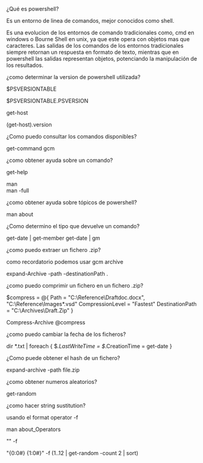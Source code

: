 ¿Qué es powershell?

Es un entorno de linea de comandos, mejor conocidos como shell. 

Es una evolucion de los entornos de comando tradicionales como, cmd en windows o Bourne Shell en unix, ya que este opera con objetos mas que caracteres. Las salidas de los comandos de los entornos tradicionales siempre retornan un respuesta en formato de texto, mientras que en powershell las salidas representan objetos, potenciando la manipulación de los resultados.

¿como determinar la version de powershell utilizada?

$PSVERSIONTABLE

$PSVERSIONTABLE.PSVERSION

get-host

(get-host).version

¿Como puedo consultar los comandos disponibles? 

get-command gcm

¿como obtener ayuda sobre un comando?

get-help <cmd>
  
man <cmd>  
man -full <cmd>
  
¿como obtener ayuda sobre tópicos de powershell?

man about
  
¿Como determino el tipo que devuelve un comando?

get-date | get-member
get-date | gm

¿como puedo extraer un fichero .zip?

como recordatorio podemos usar gcm archive

expand-Archive -path -destinationPath .

¿como puedo comprimir un fichero en un fichero .zip?

$compress = @{ Path = "C:\Reference\Draftdoc.docx", "C:\Reference\Images*.vsd" 
               CompressionLevel = "Fastest" 
               DestinationPath = "C:\Archives\Draft.Zip" }

Compress-Archive @compress

¿como puedo cambiar la fecha de los ficheros?

dir *.txt | foreach { $_.LastWriteTime = $_.CreationTime = get-date }

¿Como puede obtener el hash de un fichero?

expand-archive -path file.zip

¿como obtener numeros aleatorios?

get-random

¿como hacer string sustitution?

usando el format operator -f

man about_Operators

"<string definition>" -f <values>

"{0:0#} {1:0#}" -f (1..12 | get-random -count 2 | sort)
